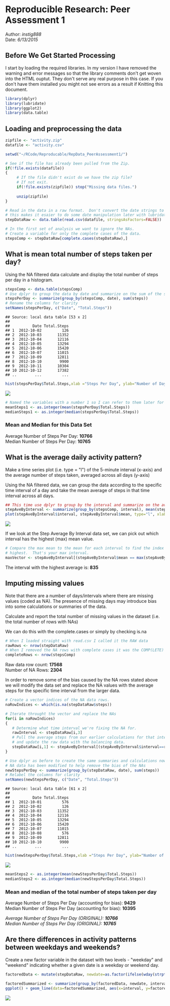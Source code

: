 # Reproducible Research: Peer Assessment 1
Author: *instig888*  
Date: *6/13/2015*

## Before We Get Started Processing
I start by loading the required libraries.  In my version I have removed the
warning and error messages so that the library comments don't get woven into the
HTML ouptut.  They don't serve any real purpose in this case.  If you don't have
them installed you might not see errors as a result if Knitting this document.

```r
library(dplyr)
library(lubridate)
library(ggplot2)
library(data.table)
```

## Loading and preprocessing the data

```r
zipfile <- "activity.zip"
datafile <- "activity.csv"

setwd("~/RCode/Reproducable/RepData_PeerAssessment1/")

# See if the file has already been pulled from the Zip.
if(!file.exists(datafile))
{
     # If the file didn't exist do we have the zip file?
     # If not exit.
     if(!file.exists(zipfile)) stop("Missing data files.")
     
     unzip(zipfile)
}

# Read in the data in a raw format.  Don't convert the date strings to factors
# this makes it esaier to do some date manipulation later with lubridate.
stepDataRaw <- data.table(read.csv(datafile, stringsAsFactors=FALSE))

# In the first set of analysis we want to ignore the NAs. 
# Create a variable for only the complete cases of the data.
stepsComp <- stepDataRaw[complete.cases(stepDataRaw),]
```

## What is mean total number of steps taken per day?
Using the NA filtered data calculate and display the total number
of steps per day in a histogram.

```r
stepsComp <- data.table(stepsComp)
# Use dplyr to group the data by date and summarize on the sum of the steps
stepsPerDay <- summarize(group_by(stepsComp, date), sum(steps))
# Rename the columns for clarity
setNames(stepsPerDay, c("Date", "Total.Steps"))
```

```
## Source: local data table [53 x 2]
## 
##          Date Total.Steps
## 1  2012-10-02         126
## 2  2012-10-03       11352
## 3  2012-10-04       12116
## 4  2012-10-05       13294
## 5  2012-10-06       15420
## 6  2012-10-07       11015
## 7  2012-10-09       12811
## 8  2012-10-10        9900
## 9  2012-10-11       10304
## 10 2012-10-12       17382
## ..        ...         ...
```

```r
hist(stepsPerDay$Total.Steps,xlab ="Steps Per Day", ylab="Number of Days", main="Histogram with Complete Cases")
```

![](PA1_template_files/figure-html/unnamed-chunk-3-1.png) 

```r
# Named the variables with a number 1 so I can refer to them later for comparison
meanSteps1 <- as.integer(mean(stepsPerDay$Total.Steps))
medianSteps1 <- as.integer(median(stepsPerDay$Total.Steps))
```

### Mean and Median for this Data Set
Average Number of Steps Per Day: **10766**  
Median Number of Steps Per Day: **10765**

## What is the average daily activity pattern?
Make a time series plot (i.e. type = "l") of the 5-minute interval (x-axis) and the average number of steps taken, averaged across all days (y-axis)

Using the NA filtered data, we can group the data according to the specific time interval of a day and take the mean average of steps in that time interval across all days.

```r
## This time use dplyr to group by the interval and summarize on the averae steps
stepAveByInterval <- summarize(group_by(stepsComp, interval), mean(steps))
plot(stepAveByInterval$interval, stepAveByInterval$mean, type="l", xlab="Time Interval", ylab="Average Steps", main ="Average Steps Per Time Interval")
```

![](PA1_template_files/figure-html/unnamed-chunk-4-1.png) 

If we look at the Step Average By Interval data set, we can pick out which
interval has the highest (max) mean value.

```r
# Compare the max mean to the mean for each interval to find the index of the
# highest.  That's your max interval.
maxVector <- stepAveByInterval[(stepAveByInterval$mean == max(stepAveByInterval$mean)),]
```

The interval with the highest average is: **835**

## Imputing missing values
Note that there are a number of days/intervals where there are missing values (coded as NA). The presence of missing days may introduce bias into some calculations or summaries of the data.

Calculate and report the total number of missing values in the dataset (i.e. the total number of rows with NAs)

We can do this with the complete.cases or simply by checking is.na

```r
# When I loaded straight with read.csv I called it the RAW data
rawRows <- nrow(stepDataRaw)
# When I removed the NA rows with complete cases it was the COMP(LETE) data
completeRows <- nrow(stepsComp)
```

Raw data row count:  **17568**  
Number of NA Rows: **2304**

In order to remove some of the bias caused by the NA rows stated above we will modify the data set and replace the NA values with the average steps for the specific time interval from the larger data.


```r
# Create a vector indices of the NA data rows.
naRowIndices <- which(is.na(stepDataRaw$steps))

# Iterate throught the vector and replace the NAs
for(i in naRowIndices)
{
   # Determine what time interval we're fixing the NA for.     
   rawInterval <- stepDataRaw[i,3]
   # Pull the average steps from our earlier calculations for that interval
   # and update the raw data with the balancing data.
   stepDataRaw[i,1] <- stepAveByInterval[(stepAveByInterval$interval==rawInterval),2]
}

# Use dplyr as before to create the same summaries and calculations now that the
# NA data has been modified to help remove the bias of the NAs
newStepsPerDay <- summarize(group_by(stepDataRaw, date), sum(steps))
# Relabel the columns for clarity
setNames(newStepsPerDay, c("Date", "Total.Steps"))
```

```
## Source: local data table [61 x 2]
## 
##          Date Total.Steps
## 1  2012-10-01         576
## 2  2012-10-02         126
## 3  2012-10-03       11352
## 4  2012-10-04       12116
## 5  2012-10-05       13294
## 6  2012-10-06       15420
## 7  2012-10-07       11015
## 8  2012-10-08         576
## 9  2012-10-09       12811
## 10 2012-10-10        9900
## ..        ...         ...
```

```r
hist(newStepsPerDay$Total.Steps,xlab ="Steps Per Day", ylab="Number of Days", main="Histogram with imputed data")
```

![](PA1_template_files/figure-html/unnamed-chunk-7-1.png) 

```r
meanSteps2 <- as.integer(mean(newStepsPerDay$Total.Steps))
medianSteps2 <- as.integer(median(newStepsPerDay$Total.Steps))
```

### Mean and median of the total number of steps taken per day
Average Number of Steps Per Day (accounting for bias): **9429**  
Median Number of Steps Per Day (accounting for bias): **10395**

*Average Number of Steps Per Day (ORIGINAL): **10766***   
*Median Number of Steps Per Day (ORIGINAL): **10765***


## Are there differences in activity patterns between weekdays and weekends?

Create a new factor variable in the dataset with two levels - "weekday" and "weekend" indicating whether a given date is a weekday or weekend day.

```r
factoredData <- mutate(stepDataRaw, newdate=as.factor(ifelse(wday(strptime(date,"%Y-%m-%d")) %in% 2:6, "WEEKDAY", "WEEKEND")))

factoredSummarized <- summarize(group_by(factoredData, newdate, interval), mean(steps))
ggplot() + geom_line(data=factoredSummarized, aes(x=interval, y=factoredSummarized$mean)) + facet_grid(. ~ newdate)
```

![](PA1_template_files/figure-html/unnamed-chunk-8-1.png) 

